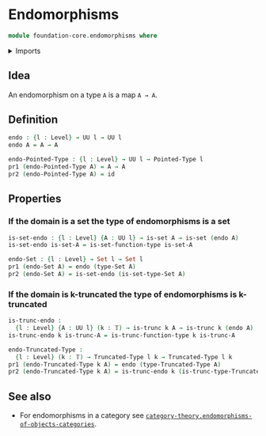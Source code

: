 # Endomorphisms

```agda
module foundation-core.endomorphisms where
```

<details><summary>Imports</summary>
```agda
open import foundation-core.dependent-pair-types
open import foundation-core.functions
open import foundation-core.truncated-types
open import foundation-core.truncation-levels
open import foundation-core.universe-levels
open import foundation.sets
open import structured-types.pointed-types
```
</details>

## Idea

An endomorphism on a type `A` is a map `A → A`.

## Definition

```agda
endo : {l : Level} → UU l → UU l
endo A = A → A

endo-Pointed-Type : {l : Level} → UU l → Pointed-Type l
pr1 (endo-Pointed-Type A) = A → A
pr2 (endo-Pointed-Type A) = id
```

## Properties

### If the domain is a set the type of endomorphisms is a set

```agda
is-set-endo : {l : Level} {A : UU l} → is-set A → is-set (endo A)
is-set-endo is-set-A = is-set-function-type is-set-A

endo-Set : {l : Level} → Set l → Set l
pr1 (endo-Set A) = endo (type-Set A)
pr2 (endo-Set A) = is-set-endo (is-set-type-Set A)
```

### If the domain is k-truncated the type of endomorphisms is k-truncated

```agda
is-trunc-endo :
  {l : Level} {A : UU l} (k : 𝕋) → is-trunc k A → is-trunc k (endo A)
is-trunc-endo k is-trunc-A = is-trunc-function-type k is-trunc-A

endo-Truncated-Type :
  {l : Level} (k : 𝕋) → Truncated-Type l k → Truncated-Type l k
pr1 (endo-Truncated-Type k A) = endo (type-Truncated-Type A)
pr2 (endo-Truncated-Type k A) = is-trunc-endo k (is-trunc-type-Truncated-Type A)
```

## See also

- For endomorphisms in a category see
  [`category-theory.endomorphisms-of-objects-categories`](category-theory.endomorphisms-of-objects-categories.md).
